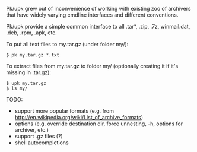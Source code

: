 Pk/upk grew out of inconvenience of working with existing zoo of archivers
that have widely varying cmdline interfaces and different conventions.

Pk/upk provide a simple common interface to all .tar\*, .zip, .7z, winmail.dat,
.deb, .rpm, .apk, etc.

To put all text files to my.tar.gz (under folder my/):
```
$ pk my.tar.gz *.txt
```

To extract files from my.tar.gz to folder my/ (optionally creating it
if it's missing in .tar.gz):
```
$ upk my.tar.gz
$ ls my/
```

TODO:
* support more popular formats (e.g. from http://en.wikipedia.org/wiki/List_of_archive_formats)
* options (e.g. override destination dir, force unnesting, -h, options for archiver, etc.)
* support .gz files (?)
* shell autocompletions

